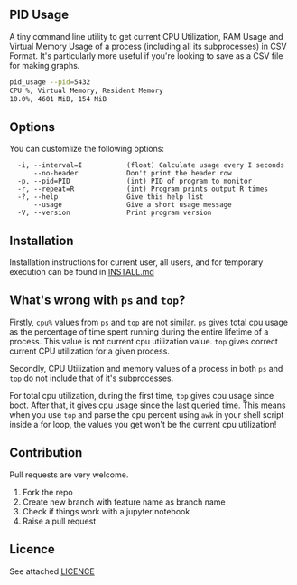 ## PID Usage

A tiny command line utility to get current CPU Utilization, RAM Usage and Virtual Memory Usage of a process 
(including all its subprocesses) in CSV Format. It's particularly more useful if you're looking to save as a 
CSV file for making graphs.

```sh
pid_usage --pid=5432                                                                                                                                                                                                                         master ✭  
CPU %, Virtual Memory, Resident Memory
10.0%, 4601 MiB, 154 MiB
```

## Options

You can customlize the following options:

```
  -i, --interval=I           (float) Calculate usage every I seconds
      --no-header            Don't print the header row
  -p, --pid=PID              (int) PID of program to monitor
  -r, --repeat=R             (int) Program prints output R times
  -?, --help                 Give this help list
      --usage                Give a short usage message
  -V, --version              Print program version

```

## Installation

Installation instructions for current user, all users, and for temporary execution 
can be found in [INSTALL.md](INSTALL.md) 

## What's wrong with `ps` and `top`?

Firstly, `cpu%` values from `ps` and `top` are not [similar](https://unix.stackexchange.com/q/58539/278762). 
`ps` gives total cpu usage as the percentage of time spent running during the entire lifetime of a process.
This value is not current cpu utilization value. `top` gives correct current CPU utilization for a given process. 

Secondly, CPU Utilization and memory values of a process in both `ps` and `top` do not include that of it's subprocesses.

For total cpu utilization, during the first time, `top` gives cpu usage since boot. 
After that, it gives cpu usage since the last queried time.
This means when you use `top` and parse the cpu percent using `awk` 
in your shell script inside a for loop, the values you get won't be the current cpu utilization!

## Contribution

Pull requests are very welcome.

1. Fork the repo
1. Create new branch with feature name as branch name
1. Check if things work with a jupyter notebook
1. Raise a pull request

## Licence

See attached [LICENCE](LICENSE)